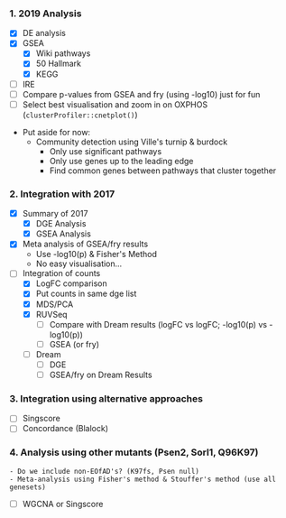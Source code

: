 ### 1. 2019 Analysis
  - [x] DE analysis
  - [x] GSEA
    - [x] Wiki pathways
    - [x] 50 Hallmark
    - [x] KEGG
  - [ ] IRE
  - [ ] Compare p-values from GSEA and fry (using -log10) just for fun
  - [ ] Select best visualisation and zoom in on OXPHOS (`clusterProfiler::cnetplot()`)
  - Put aside for now:
    - Community detection using Ville's turnip & burdock
      - Only use significant pathways
      - Only use genes up to the leading edge
      - Find common genes between pathways that cluster together

### 2. Integration with 2017
  - [x] Summary of 2017
    - [x] DGE Analysis
    - [x] GSEA Analysis
  - [x] Meta analysis of GSEA/fry results
    - Use -log10(p) & Fisher's Method
    - No easy visualisation...
  - [ ] Integration of counts
    - [x] LogFC comparison
    - [x] Put counts in same dge list
    - [x] MDS/PCA
    - [x] RUVSeq
      - [ ] Compare with Dream results (logFC vs logFC; -log10(p) vs -log10(p))
      - [ ] GSEA (or fry)    
    - [ ] Dream
      - [ ] DGE
      - [ ] GSEA/fry on Dream Results

### 3. Integration using alternative approaches
  - [ ] Singscore
  - [ ] Concordance (Blalock)
  
### 4. Analysis using other mutants (Psen2, Sorl1, Q96K97)
    - Do we include non-EOfAD's? (K97fs, Psen null)
    - Meta-analysis using Fisher's method & Stouffer's method (use all genesets)
  - [ ] WGCNA or Singscore